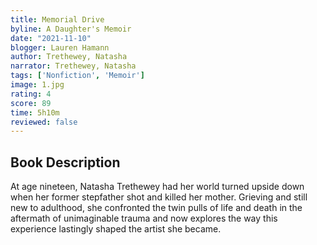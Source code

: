 ```yaml
---
title: Memorial Drive
byline: A Daughter's Memoir
date: "2021-11-10"
blogger: Lauren Hamann
author: Trethewey, Natasha
narrator: Trethewey, Natasha
tags: ['Nonfiction', 'Memoir']
image: 1.jpg
rating: 4
score: 89
time: 5h10m
reviewed: false
---
```



## Book Description

At age nineteen, Natasha Trethewey had her world turned upside down when her former stepfather shot and killed her mother. Grieving and still new to adulthood, she confronted the twin pulls of life and death in the aftermath of unimaginable trauma and now explores the way this experience lastingly shaped the artist she became.